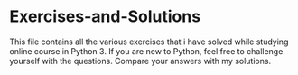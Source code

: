 # Exercises-and-Solutions
This file contains all the various exercises that i have solved while studying online course in Python 3.
If you are new to Python, feel free to challenge yourself with the questions. Compare your answers with my solutions.
